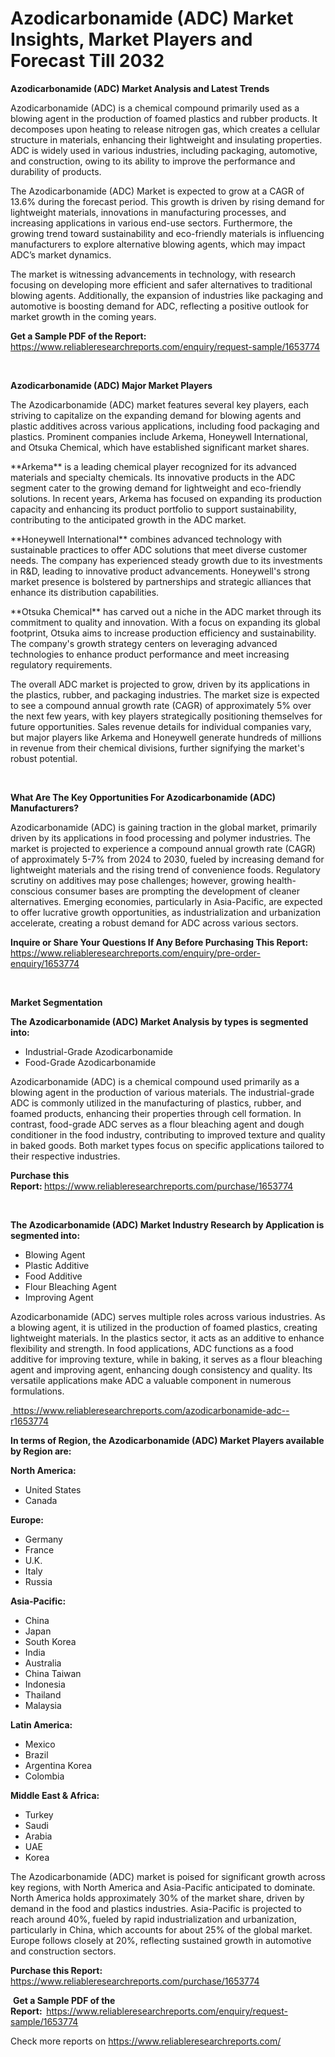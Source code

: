 <p><h1>Azodicarbonamide (ADC) Market Insights, Market Players and Forecast Till 2032</h1></p><p><strong>Azodicarbonamide (ADC) Market Analysis and Latest Trends</strong></p>
<p><p>Azodicarbonamide (ADC) is a chemical compound primarily used as a blowing agent in the production of foamed plastics and rubber products. It decomposes upon heating to release nitrogen gas, which creates a cellular structure in materials, enhancing their lightweight and insulating properties. ADC is widely used in various industries, including packaging, automotive, and construction, owing to its ability to improve the performance and durability of products.</p><p>The Azodicarbonamide (ADC) Market is expected to grow at a CAGR of 13.6% during the forecast period. This growth is driven by rising demand for lightweight materials, innovations in manufacturing processes, and increasing applications in various end-use sectors. Furthermore, the growing trend toward sustainability and eco-friendly materials is influencing manufacturers to explore alternative blowing agents, which may impact ADC’s market dynamics.</p><p>The market is witnessing advancements in technology, with research focusing on developing more efficient and safer alternatives to traditional blowing agents. Additionally, the expansion of industries like packaging and automotive is boosting demand for ADC, reflecting a positive outlook for market growth in the coming years.</p></p>
<p><strong>Get a Sample PDF of the Report:&nbsp;</strong> <a href="https://www.reliableresearchreports.com/enquiry/request-sample/1653774?utm_campaign=3323&utm_medium=2&utm_source=Github&utm_content=ia&utm_term=31032025&utm_id=azodicarbonamide-adc">https://www.reliableresearchreports.com/enquiry/request-sample/1653774</a></p>
<p>&nbsp;</p>
<p><strong>Azodicarbonamide (ADC) Major Market Players</strong></p>
<p><p>The Azodicarbonamide (ADC) market features several key players, each striving to capitalize on the expanding demand for blowing agents and plastic additives across various applications, including food packaging and plastics. Prominent companies include Arkema, Honeywell International, and Otsuka Chemical, which have established significant market shares.</p><p>**Arkema** is a leading chemical player recognized for its advanced materials and specialty chemicals. Its innovative products in the ADC segment cater to the growing demand for lightweight and eco-friendly solutions. In recent years, Arkema has focused on expanding its production capacity and enhancing its product portfolio to support sustainability, contributing to the anticipated growth in the ADC market.</p><p>**Honeywell International** combines advanced technology with sustainable practices to offer ADC solutions that meet diverse customer needs. The company has experienced steady growth due to its investments in R&D, leading to innovative product advancements. Honeywell's strong market presence is bolstered by partnerships and strategic alliances that enhance its distribution capabilities.</p><p>**Otsuka Chemical** has carved out a niche in the ADC market through its commitment to quality and innovation. With a focus on expanding its global footprint, Otsuka aims to increase production efficiency and sustainability. The company's growth strategy centers on leveraging advanced technologies to enhance product performance and meet increasing regulatory requirements.</p><p>The overall ADC market is projected to grow, driven by its applications in the plastics, rubber, and packaging industries. The market size is expected to see a compound annual growth rate (CAGR) of approximately 5% over the next few years, with key players strategically positioning themselves for future opportunities. Sales revenue details for individual companies vary, but major players like Arkema and Honeywell generate hundreds of millions in revenue from their chemical divisions, further signifying the market's robust potential.</p></p>
<p>&nbsp;</p>
<p><strong>What Are The Key Opportunities For Azodicarbonamide (ADC) Manufacturers?</strong></p>
<p><p>Azodicarbonamide (ADC) is gaining traction in the global market, primarily driven by its applications in food processing and polymer industries. The market is projected to experience a compound annual growth rate (CAGR) of approximately 5-7% from 2024 to 2030, fueled by increasing demand for lightweight materials and the rising trend of convenience foods. Regulatory scrutiny on additives may pose challenges; however, growing health-conscious consumer bases are prompting the development of cleaner alternatives. Emerging economies, particularly in Asia-Pacific, are expected to offer lucrative growth opportunities, as industrialization and urbanization accelerate, creating a robust demand for ADC across various sectors.</p></p>
<p><strong>Inquire or Share Your Questions If Any Before Purchasing This Report:</strong> <a href="https://www.reliableresearchreports.com/enquiry/pre-order-enquiry/1653774?utm_campaign=3323&utm_medium=2&utm_source=Github&utm_content=ia&utm_term=31032025&utm_id=azodicarbonamide-adc">https://www.reliableresearchreports.com/enquiry/pre-order-enquiry/1653774</a></p>
<p>&nbsp;</p>
<p><strong>Market Segmentation</strong></p>
<p><strong>The Azodicarbonamide (ADC) Market Analysis by types is segmented into:</strong></p>
<p><ul><li>Industrial-Grade Azodicarbonamide</li><li>Food-Grade Azodicarbonamide</li></ul></p>
<p><p>Azodicarbonamide (ADC) is a chemical compound used primarily as a blowing agent in the production of various materials. The industrial-grade ADC is commonly utilized in the manufacturing of plastics, rubber, and foamed products, enhancing their properties through cell formation. In contrast, food-grade ADC serves as a flour bleaching agent and dough conditioner in the food industry, contributing to improved texture and quality in baked goods. Both market types focus on specific applications tailored to their respective industries.</p></p>
<p><strong>Purchase this Report:&nbsp;</strong><a href="https://www.reliableresearchreports.com/purchase/1653774?utm_campaign=3323&utm_medium=2&utm_source=Github&utm_content=ia&utm_term=31032025&utm_id=azodicarbonamide-adc">https://www.reliableresearchreports.com/purchase/1653774</a></p>
<p>&nbsp;</p>
<p><strong>The Azodicarbonamide (ADC) Market Industry Research by Application is segmented into:</strong></p>
<p><ul><li>Blowing Agent</li><li>Plastic Additive</li><li>Food Additive</li><li>Flour Bleaching Agent</li><li>Improving Agent</li></ul></p>
<p><p>Azodicarbonamide (ADC) serves multiple roles across various industries. As a blowing agent, it is utilized in the production of foamed plastics, creating lightweight materials. In the plastics sector, it acts as an additive to enhance flexibility and strength. In food applications, ADC functions as a food additive for improving texture, while in baking, it serves as a flour bleaching agent and improving agent, enhancing dough consistency and quality. Its versatile applications make ADC a valuable component in numerous formulations.</p></p>
<p><a href="https://www.reliableresearchreports.com/azodicarbonamide-adc--r1653774?utm_campaign=3323&utm_medium=2&utm_source=Github&utm_content=ia&utm_term=31032025&utm_id=azodicarbonamide-adc">&nbsp;https://www.reliableresearchreports.com/azodicarbonamide-adc--r1653774</a></p>
<p><strong>In terms of Region, the Azodicarbonamide (ADC) Market Players available by Region are:</strong></p>
<p>
    <p> <strong> North America: </strong>
        <ul>
            <li>United States</li>
            <li>Canada</li>
        </ul>
        </p> 
    <p> <strong> Europe: </strong>
        <ul>
            <li>Germany</li>
            <li>France</li>
            <li>U.K.</li>
            <li>Italy</li>
            <li>Russia</li>
        </ul>
        </p> 
    <p> <strong> Asia-Pacific: </strong>
        <ul>
            <li>China</li>
            <li>Japan</li>
            <li>South Korea</li>
            <li>India</li>
            <li>Australia</li>
            <li>China Taiwan</li>
            <li>Indonesia</li>
            <li>Thailand</li>
            <li>Malaysia</li>
        </ul>
        </p> 
    <p> <strong> Latin America: </strong>
        <ul>
            <li>Mexico</li>
            <li>Brazil</li>
            <li>Argentina Korea</li>
            <li>Colombia</li>
        </ul>
        </p> 
    <p> <strong> Middle East & Africa: </strong>
        <ul>
            <li>Turkey</li>
            <li>Saudi</li>
            <li>Arabia</li>
            <li>UAE</li>
            <li>Korea</li>
        </ul>
    </p>
    </p>
<p><p>The Azodicarbonamide (ADC) market is poised for significant growth across key regions, with North America and Asia-Pacific anticipated to dominate. North America holds approximately 30% of the market share, driven by demand in the food and plastics industries. Asia-Pacific is projected to reach around 40%, fueled by rapid industrialization and urbanization, particularly in China, which accounts for about 25% of the global market. Europe follows closely at 20%, reflecting sustained growth in automotive and construction sectors.</p></p>
<p><strong>Purchase this Report: </strong><a href="https://www.reliableresearchreports.com/purchase/1653774?utm_campaign=3323&utm_medium=2&utm_source=Github&utm_content=ia&utm_term=31032025&utm_id=azodicarbonamide-adc">https://www.reliableresearchreports.com/purchase/1653774</a></p>
<p>&nbsp;<strong>Get a Sample PDF of the Report:&nbsp;&nbsp;</strong><a href="https://www.reliableresearchreports.com/enquiry/request-sample/1653774?utm_campaign=3323&utm_medium=2&utm_source=Github&utm_content=ia&utm_term=31032025&utm_id=azodicarbonamide-adc">https://www.reliableresearchreports.com/enquiry/request-sample/1653774</a></p>
<p><strong></strong></p>
<p>Check more reports on <a href="https://www.reliableresearchreports.com/?utm_campaign=3323&utm_medium=2&utm_source=Github&utm_content=ia&utm_term=31032025&utm_id=azodicarbonamide-adc">https://www.reliableresearchreports.com/</a></p>
